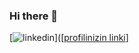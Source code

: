 ### Hi there 👋
[![linkedin](https://img.shields.io/badge/Linkedin-000000?style=for-the-badge&logo=Linkedin&logoColor=white)]([[profilinizin linki](https://www.linkedin.com/in/gözde-nergiz-955762162/)]

<!--
**gozdenergiz/gozdenergiz** is a ✨ _special_ ✨ repository because its `README.md` (this file) appears on your GitHub profile.

Here are some ideas to get you started:

- 🔭 I’m currently working on ...
- 🌱 I’m currently learning ...
- 👯 I’m looking to collaborate on ...
- 🤔 I’m looking for help with ...
- 💬 Ask me about ...
- 📫 How to reach me: ...
- 😄 Pronouns: ...
- ⚡ Fun fact: ...
-->
